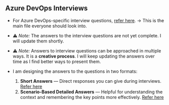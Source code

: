 ## Azure DevOps Interviews

- For Azure DevOps-specific interview questions, [refer here](./interview-questions.md). → This is the main file everyone should look into.

- ⚠️ *Note:* The answers to the interview questions are not yet complete. I will update them shortly.
- ⚠️ *Note:* Answers to interview questions can be approached in multiple ways. It is a __creative process__. I will keep updating the answers over time as I find better ways to present them.

- I am designing the answers to the questions in two formats:
  1. **Short Answers** — Direct responses you can give during interviews. [Refer here](./interview-Answers.md)
  2. **Scenario-Based Detailed Answers** — Helpful for understanding the context and remembering the key points more effectively. [Refer here](./interview-answers-understanding.md)

